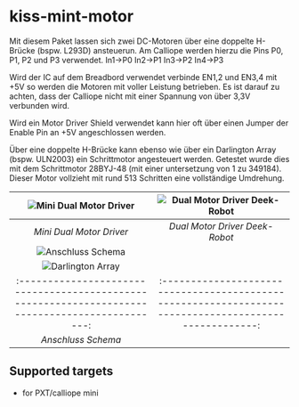 # kiss-mint-motor

Mit diesem Paket lassen sich zwei DC-Motoren über eine doppelte H-Brücke (bspw. L293D) ansteuerun. 
Am Calliope werden hierzu die Pins P0, P1, P2 und P3 verwendet. 
In1->P0
In2->P1
In3->P2
In4->P3

Wird der IC auf dem Breadbord verwendet verbinde EN1,2 und EN3,4 mit +5V so werden die Motoren mit voller Leistung betrieben.
Es ist darauf zu achten, dass der Calliope nicht mit einer Spannung von über 3,3V verbunden wird.


Wird ein Motor Driver Shield verwendet kann hier oft über einen Jumper der Enable Pin an +5V angeschlossen werden.


Über eine doppelte H-Brücke kann ebenso wie über ein Darlington Array (bspw. ULN2003) ein Schrittmotor angesteuert werden. 
Getestet wurde dies mit dem Schrittmotor 28BYJ-48 (mit einer untersetzung von 1 zu 349184).
Dieser Motor vollzieht mit rund 513 Schritten eine vollständige Umdrehung.


| ![Mini Dual Motor Driver](https://github.com/r00b1nh00d/KISS-MINT-MOTOR/blob/master/IMG_20200206_092023061.jpg "Mini Dual Motor Driver") | ![Dual Motor Driver Deek-Robot](https://github.com/r00b1nh00d/KISS-MINT-MOTOR/blob/master/IMG_20200206_092121619.jpg "Dual Motor Driver Deek-Robot") |
| :----------------------------------------------------------------------------------------------: | :----------------------------------------------------------------------------------------------------: |
|                                            _Mini Dual Motor Driver_                                           |                                   _Dual Motor Driver Deek-Robot_                                             
| ![Anschluss Schema](https://github.com/r00b1nh00d/KISS-MINT-MOTOR/blob/master/l293_anschluss.jpg "Anschluss Schema") |
| ![Darlington Array](https://github.com/r00b1nh00d/KISS-MINT-MOTOR/blob/master/IMG_20200206_092255757.jp "Darlington Array") |
| :----------------------------------------------------------------------------------------------: | :----------------------------------------------------------------------------------------------------: |
|                                            _Anschluss Schema_                                           |   |                                            _Darlington Array_                                          |   


## Supported targets

* for PXT/calliope mini
